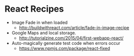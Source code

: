 # React Recipes

- Image Fade in when loaded
    - http://buildwithreact.com/article/fade-in-image-recipe
- Google Maps and local storage.
    - http://tutorialzine.com/2015/04/first-webapp-react/
- Auto-magically generate test code when errors occur
    - https://www.npmjs.com/package/react-fixed
